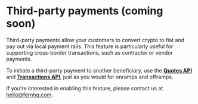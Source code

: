 # Third-party payments (coming soon)

Third-party payments allow your customers to convert crypto to fiat and pay out via local payment rails. This feature is particularly useful for supporting cross-border transactions, such as contractor or vendor payments.

To initiate a third-party payment to another beneficiary, use the [**Quotes API**](../api-reference/quotes.md) and [**Transactions API**](../api-reference/transactions/), just as you would for onramps and offramps.

If you're interested in enabling this feature, please contact us at [hello@fernhq.com](mailto:hello@fernhq.com).
